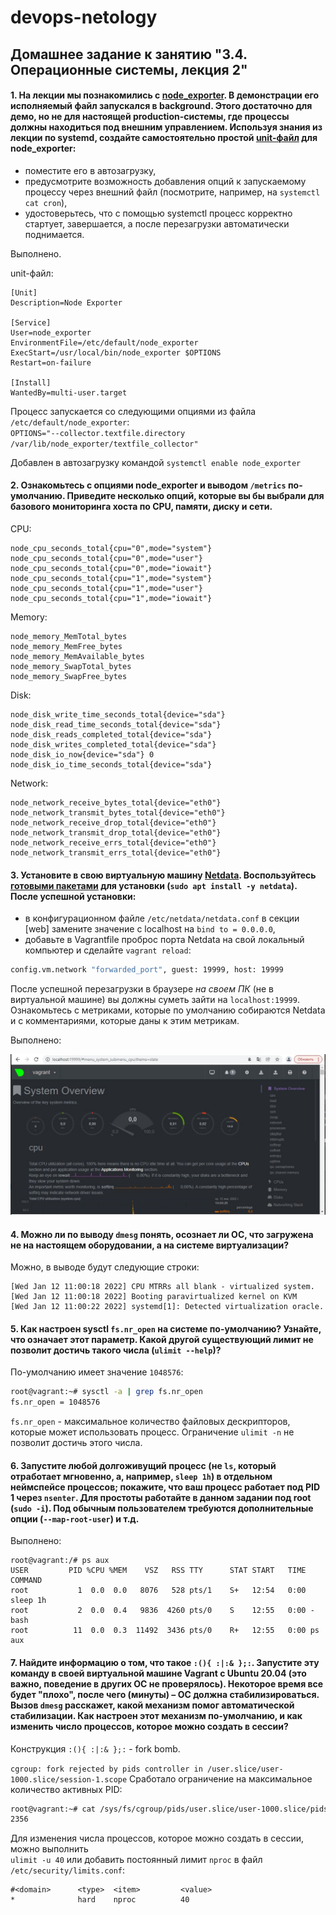 # devops-netology

## Домашнее задание к занятию "3.4. Операционные системы, лекция 2"

#### 1. На лекции мы познакомились с [node_exporter](https://github.com/prometheus/node_exporter/releases). В демонстрации его исполняемый файл запускался в background. Этого достаточно для демо, но не для настоящей production-системы, где процессы должны находиться под внешним управлением. Используя знания из лекции по systemd, создайте самостоятельно простой [unit-файл](https://www.freedesktop.org/software/systemd/man/systemd.service.html) для node_exporter:

* поместите его в автозагрузку,
* предусмотрите возможность добавления опций к запускаемому процессу через внешний файл (посмотрите, например, на `systemctl cat cron`),
* удостоверьтесь, что с помощью systemctl процесс корректно стартует, завершается, а после перезагрузки автоматически поднимается.
  
Выполнено.

unit-файл:
```
[Unit]
Description=Node Exporter

[Service]
User=node_exporter
EnvironmentFile=/etc/default/node_exporter
ExecStart=/usr/local/bin/node_exporter $OPTIONS
Restart=on-failure

[Install]
WantedBy=multi-user.target
```
Процесс запускается со следующими опциями из файла `/etc/default/node_exporter`:  
`OPTIONS="--collector.textfile.directory /var/lib/node_exporter/textfile_collector"`

Добавлен в автозагрузку командой `systemctl enable node_exporter`

#### 2. Ознакомьтесь с опциями node_exporter и выводом `/metrics` по-умолчанию. Приведите несколько опций, которые вы бы выбрали для базового мониторинга хоста по CPU, памяти, диску и сети.
CPU:

    node_cpu_seconds_total{cpu="0",mode="system"}
    node_cpu_seconds_total{cpu="0",mode="user"}
    node_cpu_seconds_total{cpu="0",mode="iowait"}
    node_cpu_seconds_total{cpu="1",mode="system"}
    node_cpu_seconds_total{cpu="1",mode="user"}
    node_cpu_seconds_total{cpu="1",mode="iowait"}

Memory:

    node_memory_MemTotal_bytes
    node_memory_MemFree_bytes
    node_memory_MemAvailable_bytes
    node_memory_SwapTotal_bytes
    node_memory_SwapFree_bytes

Disk:

    node_disk_write_time_seconds_total{device="sda"}
    node_disk_read_time_seconds_total{device="sda"}
    node_disk_reads_completed_total{device="sda"}
    node_disk_writes_completed_total{device="sda"}
    node_disk_io_now{device="sda"} 0
    node_disk_io_time_seconds_total{device="sda"}

Network:

    node_network_receive_bytes_total{device="eth0"}
    node_network_transmit_bytes_total{device="eth0"}
    node_network_receive_drop_total{device="eth0"}
    node_network_transmit_drop_total{device="eth0"}
    node_network_receive_errs_total{device="eth0"}
    node_network_transmit_errs_total{device="eth0"}

#### 3. Установите в свою виртуальную машину [Netdata](https://github.com/netdata/netdata). Воспользуйтесь [готовыми пакетами](https://packagecloud.io/netdata/netdata/install) для установки (`sudo apt install -y netdata`). После успешной установки:
* в конфигурационном файле `/etc/netdata/netdata.conf` в секции [web] замените значение с localhost на `bind to = 0.0.0.0`,
* добавьте в Vagrantfile проброс порта Netdata на свой локальный компьютер и сделайте `vagrant reload`:

```bash
config.vm.network "forwarded_port", guest: 19999, host: 19999
```
После успешной перезагрузки в браузере *на своем ПК* (не в виртуальной машине) вы должны суметь зайти на `localhost:19999`. Ознакомьтесь с метриками, которые по умолчанию собираются Netdata и с комментариями, которые даны к этим метрикам.

Выполнено:

![Netdata](img/netdata.jpg)

#### 4. Можно ли по выводу `dmesg` понять, осознает ли ОС, что загружена не на настоящем оборудовании, а на системе виртуализации?
Можно, в выводе будут следующие строки:

    [Wed Jan 12 11:00:18 2022] CPU MTRRs all blank - virtualized system.
    [Wed Jan 12 11:00:18 2022] Booting paravirtualized kernel on KVM
    [Wed Jan 12 11:00:22 2022] systemd[1]: Detected virtualization oracle.

#### 5. Как настроен sysctl `fs.nr_open` на системе по-умолчанию? Узнайте, что означает этот параметр. Какой другой существующий лимит не позволит достичь такого числа (`ulimit --help`)?
По-умолчанию имеет значение `1048576`:

```bash
root@vagrant:~# sysctl -a | grep fs.nr_open
fs.nr_open = 1048576
```
`fs.nr_open` - максимальное количество файловых дескрипторов, которые может использовать процесс.
Ограничение `ulimit -n` не позволит достичь этого числа.

#### 6. Запустите любой долгоживущий процесс (не `ls`, который отработает мгновенно, а, например, `sleep 1h`) в отдельном неймспейсе процессов; покажите, что ваш процесс работает под PID 1 через `nsenter`. Для простоты работайте в данном задании под root (`sudo -i`). Под обычным пользователем требуются дополнительные опции (`--map-root-user`) и т.д.

Выполнено:

```
root@vagrant:/# ps aux
USER         PID %CPU %MEM    VSZ   RSS TTY      STAT START   TIME COMMAND
root           1  0.0  0.0   8076   528 pts/1    S+   12:54   0:00 sleep 1h
root           2  0.0  0.4   9836  4260 pts/0    S    12:55   0:00 -bash
root          11  0.0  0.3  11492  3436 pts/0    R+   12:55   0:00 ps aux
```

#### 7. Найдите информацию о том, что такое `:(){ :|:& };:`. Запустите эту команду в своей виртуальной машине Vagrant с Ubuntu 20.04 (**это важно, поведение в других ОС не проверялось**). Некоторое время все будет "плохо", после чего (минуты) – ОС должна стабилизироваться. Вызов `dmesg` расскажет, какой механизм помог автоматической стабилизации. Как настроен этот механизм по-умолчанию, и как изменить число процессов, которое можно создать в сессии?
Конструкция `:(){ :|:& };:` - fork bomb.

`cgroup: fork rejected by pids controller in /user.slice/user-1000.slice/session-1.scope`
Сработало ограничение на максимальное количество активных PID: 

```bash
root@vagrant:~# cat /sys/fs/cgroup/pids/user.slice/user-1000.slice/pids.max
2356
```
Для изменения числа процессов, которое можно создать в сессии, можно выполнить  
`ulimit -u 40` или добавить постоянный лимит `nproc` в файл `/etc/security/limits.conf`:

    #<domain>      <type>  <item>         <value>
    *              hard    nproc          40
